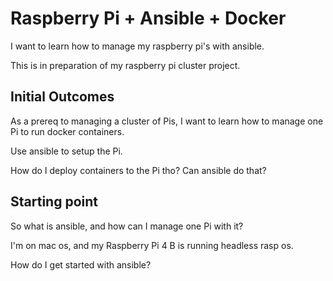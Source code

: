 # Raspberry Pi + Ansible + Docker

I want to learn how to manage my raspberry pi's with ansible.

This is in preparation of my raspberry pi cluster project.

## Initial Outcomes

As a prereq to managing a cluster of Pis, I want to learn how to manage one Pi to run docker containers.

Use ansible to setup the Pi.

How do I deploy containers to the Pi tho? Can ansible do that?

## Starting point

So what is ansible, and how can I manage one Pi with it?

I'm on mac os, and my Raspberry Pi 4 B is running headless rasp os.

How do I get started with ansible?
